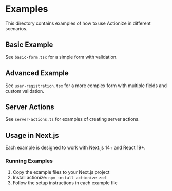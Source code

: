 # Examples

This directory contains examples of how to use Actionize in different scenarios.

## Basic Example

See `basic-form.tsx` for a simple form with validation.

## Advanced Example

See `user-registration.tsx` for a more complex form with multiple fields and custom validation.

## Server Actions

See `server-actions.ts` for examples of creating server actions.

## Usage in Next.js

Each example is designed to work with Next.js 14+ and React 19+.

### Running Examples

1. Copy the example files to your Next.js project
2. Install actionize: `npm install actionize zod`
3. Follow the setup instructions in each example file
